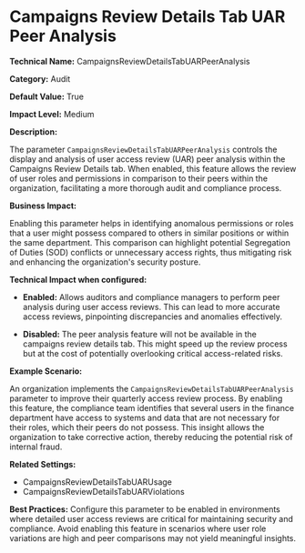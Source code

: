 # Campaigns Review Details Tab UAR Peer Analysis

**Technical Name:** CampaignsReviewDetailsTabUARPeerAnalysis

**Category:** Audit

**Default Value:** True

**Impact Level:** Medium

**Description:**

The parameter `CampaignsReviewDetailsTabUARPeerAnalysis` controls the display and analysis of user access review (UAR) peer analysis within the Campaigns Review Details tab. When enabled, this feature allows the review of user roles and permissions in comparison to their peers within the organization, facilitating a more thorough audit and compliance process.

**Business Impact:**

Enabling this parameter helps in identifying anomalous permissions or roles that a user might possess compared to others in similar positions or within the same department. This comparison can highlight potential Segregation of Duties (SOD) conflicts or unnecessary access rights, thus mitigating risk and enhancing the organization's security posture.

**Technical Impact when configured:**

- **Enabled:** Allows auditors and compliance managers to perform peer analysis during user access reviews. This can lead to more accurate access reviews, pinpointing discrepancies and anomalies effectively.
  
- **Disabled:** The peer analysis feature will not be available in the campaigns review details tab. This might speed up the review process but at the cost of potentially overlooking critical access-related risks.

**Example Scenario:**

An organization implements the `CampaignsReviewDetailsTabUARPeerAnalysis` parameter to improve their quarterly access review process. By enabling this feature, the compliance team identifies that several users in the finance department have access to systems and data that are not necessary for their roles, which their peers do not possess. This insight allows the organization to take corrective action, thereby reducing the potential risk of internal fraud.

**Related Settings:**

- CampaignsReviewDetailsTabUARUsage
- CampaignsReviewDetailsTabUARViolations

**Best Practices:** Configure this parameter to be enabled in environments where detailed user access reviews are critical for maintaining security and compliance. Avoid enabling this feature in scenarios where user role variations are high and peer comparisons may not yield meaningful insights.